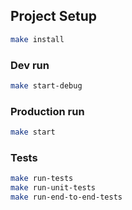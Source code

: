 ## Project Setup

```sh
make install
```
### Dev run

```sh
make start-debug
```

### Production run

```sh
make start
```

### Tests

```sh
make run-tests
make run-unit-tests
make run-end-to-end-tests
```